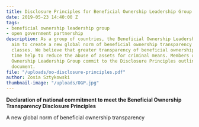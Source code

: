 ```yaml
---
title: Disclosure Principles for Beneficial Ownership Leadership Group
date: 2019-05-23 14:40:00 Z
tags:
- beneficial ownership leadership group
- open government partnership
description: As a group of countries, the Beneficial Ownership Leadership Group will
  aim to create a new global norm of beneficial ownership transparency across asset
  classes. We believe that greater transparency of beneficial ownership will over
  time help to reduce the abuse of assets for criminal means. Members of the Beneficial
  Ownership Leadership Group commit to the Disclosure Principles outlined in this
  document.
file: "/uploads/oo-disclosure-principles.pdf"
author: Zosia Sztykowski
thumbnail-image: "/uploads/OGP.jpg"
---
```


**Declaration of national commitment to meet the Beneficial Ownership Transparency Disclosure Principles**

A new global norm of beneficial ownership transparency
